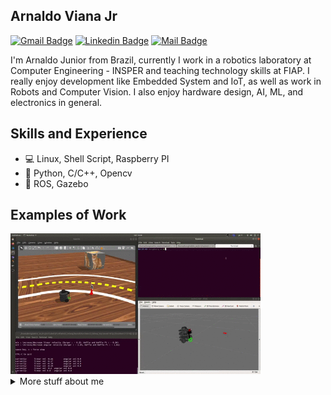 ## Arnaldo Viana Jr

[![Gmail Badge](https://img.shields.io/badge/-arnaldoavianajr@gmail.com-c71610?style=flat-square&logo=Gmail&logoColor=white&link=mailto:arnaldoavianajr@gmail.com)](mailto:arnaldoavianajr@gmail.com)
[![Linkedin Badge](https://img.shields.io/badge/-Arnaldo%20Viana-2867B2?style=flat-square&logo=Linkedin&logoColor=white&link=https://www.linkedin.com/in/arnaldo-alves-viana-junior-b3192334/)](https://www.linkedin.com/in/arnaldo-alves-viana-junior-b3192334/)
[![Mail Badge](https://img.shields.io/badge/-Youtube-e74c3c?style=flat&labelColor=e74c3c&logo=youtube&logoColor=white)](https://youtube.com/channel/UCb6MEkxngDA5E1XBs_zULgQ) 


I'm Arnaldo Junior from Brazil, currently I work in a robotics laboratory at Computer Engineering - INSPER and teaching technology skills at  FIAP. I really enjoy development like Embedded System and IoT, as well as work in Robots and Computer Vision. I also enjoy hardware design, AI, ML, and electronics in general.

## Skills and Experience

* :computer: Linux, Shell Script, Raspberry PI
* :snake: Python, C/C++, Opencv
* :robot: ROS, Gazebo

## Examples of Work
<img src="https://github.com/arnaldojr/arnaldojr/blob/main/robotsim.gif" width="400" >


<details>
<summary>
  More stuff about me
</summary>
  
<img width="400px" align="left" src="https://github-readme-stats.vercel.app/api?username=arnaldojr&theme=" />
